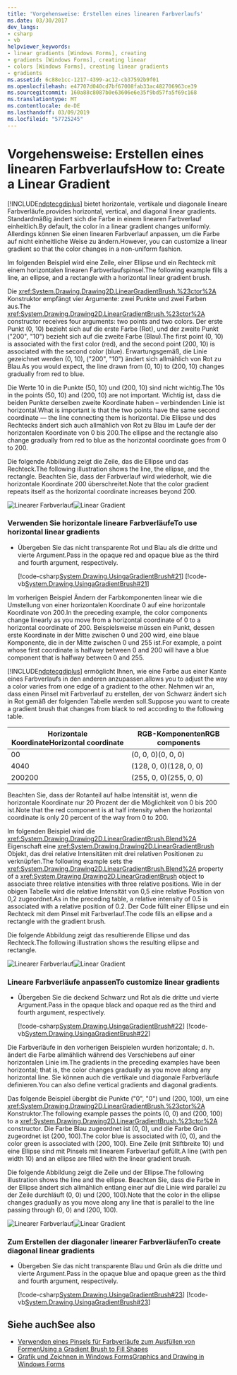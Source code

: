 ```yaml
---
title: 'Vorgehensweise: Erstellen eines linearen Farbverlaufs'
ms.date: 03/30/2017
dev_langs:
- csharp
- vb
helpviewer_keywords:
- linear gradients [Windows Forms], creating
- gradients [Windows Forms], creating linear
- colors [Windows Forms], creating linear gradients
- gradients
ms.assetid: 6c88e1cc-1217-4399-ac12-cb37592b9f01
ms.openlocfilehash: e47707d040cd7bf67008fab33ac482706963ce39
ms.sourcegitcommit: 160a88c8087b0e63606e6e35f9bd57fa5f69c168
ms.translationtype: MT
ms.contentlocale: de-DE
ms.lasthandoff: 03/09/2019
ms.locfileid: "57725245"
---
```

# <a name="how-to-create-a-linear-gradient"></a><span data-ttu-id="f796f-102">Vorgehensweise: Erstellen eines linearen Farbverlaufs</span><span class="sxs-lookup"><span data-stu-id="f796f-102">How to: Create a Linear Gradient</span></span>
[!INCLUDE[ndptecgdiplus](../../../../includes/ndptecgdiplus-md.md)] <span data-ttu-id="f796f-103">bietet horizontale, vertikale und diagonale lineare Farbverläufe.</span><span class="sxs-lookup"><span data-stu-id="f796f-103">provides horizontal, vertical, and diagonal linear gradients.</span></span> <span data-ttu-id="f796f-104">Standardmäßig ändert sich die Farbe in einem linearen Farbverlauf einheitlich.</span><span class="sxs-lookup"><span data-stu-id="f796f-104">By default, the color in a linear gradient changes uniformly.</span></span> <span data-ttu-id="f796f-105">Allerdings können Sie einen linearen Farbverlauf anpassen, um die Farbe auf nicht einheitliche Weise zu ändern.</span><span class="sxs-lookup"><span data-stu-id="f796f-105">However, you can customize a linear gradient so that the color changes in a non-uniform fashion.</span></span>  
  
 <span data-ttu-id="f796f-106">Im folgenden Beispiel wird eine Zeile, einer Ellipse und ein Rechteck mit einem horizontalen linearen Farbverlaufspinsel.</span><span class="sxs-lookup"><span data-stu-id="f796f-106">The following example fills a line, an ellipse, and a rectangle with a horizontal linear gradient brush.</span></span>  
  
 <span data-ttu-id="f796f-107">Die <xref:System.Drawing.Drawing2D.LinearGradientBrush.%23ctor%2A> Konstruktor empfängt vier Argumente: zwei Punkte und zwei Farben aus.</span><span class="sxs-lookup"><span data-stu-id="f796f-107">The <xref:System.Drawing.Drawing2D.LinearGradientBrush.%23ctor%2A> constructor receives four arguments: two points and two colors.</span></span> <span data-ttu-id="f796f-108">Der erste Punkt (0, 10) bezieht sich auf die erste Farbe (Rot), und der zweite Punkt ("200", "10") bezieht sich auf die zweite Farbe (Blau).</span><span class="sxs-lookup"><span data-stu-id="f796f-108">The first point (0, 10) is associated with the first color (red), and the second point (200, 10) is associated with the second color (blue).</span></span> <span data-ttu-id="f796f-109">Erwartungsgemäß, die Linie gezeichnet werden (0, 10), ("200", "10") ändert sich allmählich von Rot zu Blau.</span><span class="sxs-lookup"><span data-stu-id="f796f-109">As you would expect, the line drawn from (0, 10) to (200, 10) changes gradually from red to blue.</span></span>  
  
 <span data-ttu-id="f796f-110">Die Werte 10 in die Punkte (50, 10) und (200, 10) sind nicht wichtig.</span><span class="sxs-lookup"><span data-stu-id="f796f-110">The 10s in the points (50, 10) and (200, 10) are not important.</span></span> <span data-ttu-id="f796f-111">Wichtig ist, dass die beiden Punkte derselben zweite Koordinate haben – verbindenden Linie ist horizontal.</span><span class="sxs-lookup"><span data-stu-id="f796f-111">What is important is that the two points have the same second coordinate — the line connecting them is horizontal.</span></span> <span data-ttu-id="f796f-112">Die Ellipse und des Rechtecks ändert sich auch allmählich von Rot zu Blau im Laufe der der horizontalen Koordinate von 0 bis 200.</span><span class="sxs-lookup"><span data-stu-id="f796f-112">The ellipse and the rectangle also change gradually from red to blue as the horizontal coordinate goes from 0 to 200.</span></span>  
  
 <span data-ttu-id="f796f-113">Die folgende Abbildung zeigt die Zeile, das die Ellipse und das Rechteck.</span><span class="sxs-lookup"><span data-stu-id="f796f-113">The following illustration shows the line, the ellipse, and the rectangle.</span></span> <span data-ttu-id="f796f-114">Beachten Sie, dass der Farbverlauf wird wiederholt, wie die horizontale Koordinate 200 überschreitet.</span><span class="sxs-lookup"><span data-stu-id="f796f-114">Note that the color gradient repeats itself as the horizontal coordinate increases beyond 200.</span></span>  
  
 <span data-ttu-id="f796f-115">![Linearer Farbverlauf](./media/cslineargradient1.png "cslineargradient1")</span><span class="sxs-lookup"><span data-stu-id="f796f-115">![Linear Gradient](./media/cslineargradient1.png "cslineargradient1")</span></span>  
  
### <a name="to-use-horizontal-linear-gradients"></a><span data-ttu-id="f796f-116">Verwenden Sie horizontale lineare Farbverläufe</span><span class="sxs-lookup"><span data-stu-id="f796f-116">To use horizontal linear gradients</span></span>  
  
-   <span data-ttu-id="f796f-117">Übergeben Sie das nicht transparente Rot und Blau als die dritte und vierte Argument.</span><span class="sxs-lookup"><span data-stu-id="f796f-117">Pass in the opaque red and opaque blue as the third and fourth argument, respectively.</span></span>  
  
     [!code-csharp[System.Drawing.UsingaGradientBrush#21](~/samples/snippets/csharp/VS_Snippets_Winforms/System.Drawing.UsingaGradientBrush/CS/Class1.cs#21)]
     [!code-vb[System.Drawing.UsingaGradientBrush#21](~/samples/snippets/visualbasic/VS_Snippets_Winforms/System.Drawing.UsingaGradientBrush/VB/Class1.vb#21)]  
  
 <span data-ttu-id="f796f-118">Im vorherigen Beispiel Ändern der Farbkomponenten linear wie die Umstellung von einer horizontalen Koordinate 0 auf eine horizontale Koordinate von 200.</span><span class="sxs-lookup"><span data-stu-id="f796f-118">In the preceding example, the color components change linearly as you move from a horizontal coordinate of 0 to a horizontal coordinate of 200.</span></span> <span data-ttu-id="f796f-119">Beispielsweise müssen ein Punkt, dessen erste Koordinate in der Mitte zwischen 0 und 200 wird, eine blaue Komponente, die in der Mitte zwischen 0 und 255 ist.</span><span class="sxs-lookup"><span data-stu-id="f796f-119">For example, a point whose first coordinate is halfway between 0 and 200 will have a blue component that is halfway between 0 and 255.</span></span>  
  
 [!INCLUDE[ndptecgdiplus](../../../../includes/ndptecgdiplus-md.md)] <span data-ttu-id="f796f-120">ermöglicht Ihnen, wie eine Farbe aus einer Kante eines Farbverlaufs in den anderen anzupassen.</span><span class="sxs-lookup"><span data-stu-id="f796f-120">allows you to adjust the way a color varies from one edge of a gradient to the other.</span></span> <span data-ttu-id="f796f-121">Nehmen wir an, dass einen Pinsel mit Farbverlauf zu erstellen, der von Schwarz ändert sich in Rot gemäß der folgenden Tabelle werden soll.</span><span class="sxs-lookup"><span data-stu-id="f796f-121">Suppose you want to create a gradient brush that changes from black to red according to the following table.</span></span>  
  
|<span data-ttu-id="f796f-122">Horizontale Koordinate</span><span class="sxs-lookup"><span data-stu-id="f796f-122">Horizontal coordinate</span></span>|<span data-ttu-id="f796f-123">RGB-Komponenten</span><span class="sxs-lookup"><span data-stu-id="f796f-123">RGB components</span></span>|  
|---------------------------|--------------------|  
|<span data-ttu-id="f796f-124">0</span><span class="sxs-lookup"><span data-stu-id="f796f-124">0</span></span>|<span data-ttu-id="f796f-125">(0, 0, 0)</span><span class="sxs-lookup"><span data-stu-id="f796f-125">(0, 0, 0)</span></span>|  
|<span data-ttu-id="f796f-126">40</span><span class="sxs-lookup"><span data-stu-id="f796f-126">40</span></span>|<span data-ttu-id="f796f-127">(128, 0, 0)</span><span class="sxs-lookup"><span data-stu-id="f796f-127">(128, 0, 0)</span></span>|  
|<span data-ttu-id="f796f-128">200</span><span class="sxs-lookup"><span data-stu-id="f796f-128">200</span></span>|<span data-ttu-id="f796f-129">(255, 0, 0)</span><span class="sxs-lookup"><span data-stu-id="f796f-129">(255, 0, 0)</span></span>|  
  
 <span data-ttu-id="f796f-130">Beachten Sie, dass der Rotanteil auf halbe Intensität ist, wenn die horizontale Koordinate nur 20 Prozent der die Möglichkeit von 0 bis 200 ist.</span><span class="sxs-lookup"><span data-stu-id="f796f-130">Note that the red component is at half intensity when the horizontal coordinate is only 20 percent of the way from 0 to 200.</span></span>  
  
 <span data-ttu-id="f796f-131">Im folgenden Beispiel wird die <xref:System.Drawing.Drawing2D.LinearGradientBrush.Blend%2A> Eigenschaft eine <xref:System.Drawing.Drawing2D.LinearGradientBrush> Objekt, das drei relative Intensitäten mit drei relativen Positionen zu verknüpfen.</span><span class="sxs-lookup"><span data-stu-id="f796f-131">The following example sets the <xref:System.Drawing.Drawing2D.LinearGradientBrush.Blend%2A> property of a <xref:System.Drawing.Drawing2D.LinearGradientBrush> object to associate three relative intensities with three relative positions.</span></span> <span data-ttu-id="f796f-132">Wie in der obigen Tabelle wird die relative Intensität von 0,5 eine relative Position von 0,2 zugeordnet.</span><span class="sxs-lookup"><span data-stu-id="f796f-132">As in the preceding table, a relative intensity of 0.5 is associated with a relative position of 0.2.</span></span> <span data-ttu-id="f796f-133">Der Code füllt einer Ellipse und ein Rechteck mit dem Pinsel mit Farbverlauf.</span><span class="sxs-lookup"><span data-stu-id="f796f-133">The code fills an ellipse and a rectangle with the gradient brush.</span></span>  
  
 <span data-ttu-id="f796f-134">Die folgende Abbildung zeigt das resultierende Ellipse und das Rechteck.</span><span class="sxs-lookup"><span data-stu-id="f796f-134">The following illustration shows the resulting ellipse and rectangle.</span></span>  
  
 <span data-ttu-id="f796f-135">![Linearer Farbverlauf](./media/cslineargradient2.png "cslineargradient2")</span><span class="sxs-lookup"><span data-stu-id="f796f-135">![Linear Gradient](./media/cslineargradient2.png "cslineargradient2")</span></span>  
  
### <a name="to-customize-linear-gradients"></a><span data-ttu-id="f796f-136">Lineare Farbverläufe anpassen</span><span class="sxs-lookup"><span data-stu-id="f796f-136">To customize linear gradients</span></span>  
  
-   <span data-ttu-id="f796f-137">Übergeben Sie die deckend Schwarz und Rot als die dritte und vierte Argument.</span><span class="sxs-lookup"><span data-stu-id="f796f-137">Pass in the opaque black and opaque red as the third and fourth argument, respectively.</span></span>  
  
     [!code-csharp[System.Drawing.UsingaGradientBrush#22](~/samples/snippets/csharp/VS_Snippets_Winforms/System.Drawing.UsingaGradientBrush/CS/Class1.cs#22)]
     [!code-vb[System.Drawing.UsingaGradientBrush#22](~/samples/snippets/visualbasic/VS_Snippets_Winforms/System.Drawing.UsingaGradientBrush/VB/Class1.vb#22)]  
  
 <span data-ttu-id="f796f-138">Die Farbverläufe in den vorherigen Beispielen wurden horizontale; d. h. ändert die Farbe allmählich während des Verschiebens auf einer horizontalen Linie im.</span><span class="sxs-lookup"><span data-stu-id="f796f-138">The gradients in the preceding examples have been horizontal; that is, the color changes gradually as you move along any horizontal line.</span></span> <span data-ttu-id="f796f-139">Sie können auch die vertikale und diagonale Farbverläufe definieren.</span><span class="sxs-lookup"><span data-stu-id="f796f-139">You can also define vertical gradients and diagonal gradients.</span></span>  
  
 <span data-ttu-id="f796f-140">Das folgende Beispiel übergibt die Punkte ("0", "0") und (200, 100), um eine <xref:System.Drawing.Drawing2D.LinearGradientBrush.%23ctor%2A> Konstruktor.</span><span class="sxs-lookup"><span data-stu-id="f796f-140">The following example passes the points (0, 0) and (200, 100) to a <xref:System.Drawing.Drawing2D.LinearGradientBrush.%23ctor%2A> constructor.</span></span> <span data-ttu-id="f796f-141">Die Farbe Blau zugeordnet ist (0, 0), und die Farbe Grün zugeordnet ist (200, 100).</span><span class="sxs-lookup"><span data-stu-id="f796f-141">The color blue is associated with (0, 0), and the color green is associated with (200, 100).</span></span> <span data-ttu-id="f796f-142">Eine Zeile (mit Stiftbreite 10) und eine Ellipse sind mit Pinsels mit linearem Farbverlauf gefüllt.</span><span class="sxs-lookup"><span data-stu-id="f796f-142">A line (with pen width 10) and an ellipse are filled with the linear gradient brush.</span></span>  
  
 <span data-ttu-id="f796f-143">Die folgende Abbildung zeigt die Zeile und der Ellipse.</span><span class="sxs-lookup"><span data-stu-id="f796f-143">The following illustration shows the line and the ellipse.</span></span> <span data-ttu-id="f796f-144">Beachten Sie, dass die Farbe in der Ellipse ändert sich allmählich entlang einer auf die Linie wird parallel zu der Zeile durchläuft (0, 0) und (200, 100).</span><span class="sxs-lookup"><span data-stu-id="f796f-144">Note that the color in the ellipse changes gradually as you move along any line that is parallel to the line passing through (0, 0) and (200, 100).</span></span>  
  
 <span data-ttu-id="f796f-145">![Linearer Farbverlauf](./media/cslineargradient3.png "cslineargradient3")</span><span class="sxs-lookup"><span data-stu-id="f796f-145">![Linear Gradient](./media/cslineargradient3.png "cslineargradient3")</span></span>  
  
### <a name="to-create-diagonal-linear-gradients"></a><span data-ttu-id="f796f-146">Zum Erstellen der diagonaler linearer Farbverläufen</span><span class="sxs-lookup"><span data-stu-id="f796f-146">To create diagonal linear gradients</span></span>  
  
-   <span data-ttu-id="f796f-147">Übergeben Sie das nicht transparente Blau und Grün als die dritte und vierte Argument.</span><span class="sxs-lookup"><span data-stu-id="f796f-147">Pass in the opaque blue and opaque green as the third and fourth argument, respectively.</span></span>  
  
     [!code-csharp[System.Drawing.UsingaGradientBrush#23](~/samples/snippets/csharp/VS_Snippets_Winforms/System.Drawing.UsingaGradientBrush/CS/Class1.cs#23)]
     [!code-vb[System.Drawing.UsingaGradientBrush#23](~/samples/snippets/visualbasic/VS_Snippets_Winforms/System.Drawing.UsingaGradientBrush/VB/Class1.vb#23)]  
  
## <a name="see-also"></a><span data-ttu-id="f796f-148">Siehe auch</span><span class="sxs-lookup"><span data-stu-id="f796f-148">See also</span></span>
- [<span data-ttu-id="f796f-149">Verwenden eines Pinsels für Farbverläufe zum Ausfüllen von Formen</span><span class="sxs-lookup"><span data-stu-id="f796f-149">Using a Gradient Brush to Fill Shapes</span></span>](using-a-gradient-brush-to-fill-shapes.md)
- [<span data-ttu-id="f796f-150">Grafik und Zeichnen in Windows Forms</span><span class="sxs-lookup"><span data-stu-id="f796f-150">Graphics and Drawing in Windows Forms</span></span>](graphics-and-drawing-in-windows-forms.md)
